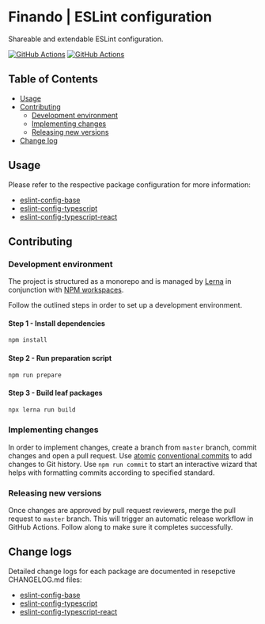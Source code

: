 # Finando | ESLint configuration

Shareable and extendable ESLint configuration.

[![GitHub Actions](https://github.com/finando/eslint-config/actions/workflows/check.yaml/badge.svg)](https://github.com/finando/eslint-config/actions/workflows/check.yaml)
[![GitHub Actions](https://github.com/finando/eslint-config/actions/workflows/release.yaml/badge.svg)](https://github.com/finando/eslint-config/actions/workflows/release.yaml)

## Table of Contents

  - [Usage](#usage)
  - [Contributing](#contributing)
    - [Development environment](#development-environment)
    - [Implementing changes](#implementing-changes)
    - [Releasing new versions](#releasing-new-versions)
  - [Change log](#change-log)

## Usage

Please refer to the respective package configuration for more information:
  - [eslint-config-base](https://github.com/finando/eslint-config/blob/HEAD/src/packages/base/README.md)
  - [eslint-config-typescript](https://github.com/finando/eslint-config/blob/HEAD/src/packages/typescript/README.md)
  - [eslint-config-typescript-react](https://github.com/finando/eslint-config/blob/HEAD/src/packages/typescript-react/README.md)

## Contributing

### Development environment

The project is structured as a monorepo and is managed by [Lerna](https://lerna.js.org/) in conjunction with [NPM workspaces](https://docs.npmjs.com/cli/v9/using-npm/workspaces?v=true).

Follow the outlined steps in order to set up a development environment.

#### Step 1 - Install dependencies
```sh
npm install
```

#### Step 2 - Run preparation script
```sh
npm run prepare
```

#### Step 3 - Build leaf packages
```sh
npx lerna run build
```

### Implementing changes

In order to implement changes, create a branch from `master` branch, commit changes and open a pull request. Use [atomic](https://en.wikipedia.org/wiki/Atomic_commit) [conventional commits](https://www.conventionalcommits.org/en/v1.0.0/) to add changes to Git history. Use `npm run commit` to start an interactive wizard that helps with formatting commits according to specified standard.

### Releasing new versions

Once changes are approved by pull request reviewers, merge the pull request to `master` branch. This will trigger an automatic release workflow in GitHub Actions. Follow along to make sure it completes successfully.

## Change logs

Detailed change logs for each package are documented in resepctive CHANGELOG.md files:
 - [eslint-config-base](https://github.com/finando/eslint-config/blob/HEAD/src/packages/base/CHANGELOG.md)
 - [eslint-config-typescript](https://github.com/finando/eslint-config/blob/HEAD/src/packages/typescript/CHANGELOG.md)
 - [eslint-config-typescript-react](https://github.com/finando/eslint-config/blob/HEAD/src/packages/typescript-react/CHANGELOG.md)
